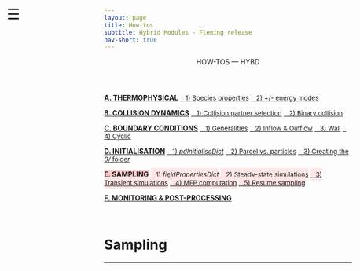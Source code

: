 ```yaml
---
layout: page
title: How-tos
subtitle: Hybrid Modules - Fleming release
nav-short: true
---
```


<div id="mySidenav" class="sidenav">
  <a href="javascript:void(0)" class="closebtn" onclick="closeNav()"><i class='fa fa-times'></i></a>
  <header>HOW-TOS — HYBD</header>
  <a href="https://hystrath.github.io/how-tos-picdsmc-fleming/how-tos-picdsmc-fleming-thermophysical/"><b>A. THERMOPHYSICAL</b></a>
  <a href="https://hystrath.github.io/how-tos-picdsmc-fleming/how-tos-picdsmc-fleming-thermophysical/#1-species-thermophysical-properties" style="padding-top:4px; padding-bottom:4px"><span style="font-size:13px">&nbsp;&nbsp; 1) Species properties</span></a>
  <a href="https://hystrath.github.io/how-tos-picdsmc-fleming/how-tos-picdsmc-fleming-thermophysical/#2-addingremoving-energy-modes"  style="padding-top:4px"><span style="font-size:13px">&nbsp;&nbsp; 2) +/- energy modes</span></a>

  <a href="https://hystrath.github.io/how-tos-picdsmc-fleming/how-tos-picdsmc-fleming-collision-dynamics"><b>B. COLLISION DYNAMICS</b></a>
  <a href="https://hystrath.github.io/how-tos-picdsmc-fleming/how-tos-picdsmc-fleming-collision-dynamics/#1-collision-partner-selection"  style="padding-top:4px; padding-bottom:4px"><span style="font-size:13px">&nbsp;&nbsp; 1) Collision partner selection</span></a>
  <a href="https://hystrath.github.io/how-tos-picdsmc-fleming/how-tos-picdsmc-fleming-collision-dynamics/#2-binary-collision"  style="padding-top:4px"><span style="font-size:13px">&nbsp;&nbsp; 2) Binary collision</span></a>

  <a href="https://hystrath.github.io/how-tos-picdsmc-fleming/how-tos-picdsmc-fleming-boundary-conditions"><b>C. BOUNDARY CONDITIONS</b></a>
  <a href="https://hystrath.github.io/how-tos-picdsmc-fleming/how-tos-picdsmc-fleming-boundary-conditions/#1-generalities"  style="padding-top:4px; padding-bottom:4px"><span style="font-size:13px">&nbsp;&nbsp; 1) Generalities</span></a>
  <a href="https://hystrath.github.io/how-tos-picdsmc-fleming/how-tos-picdsmc-fleming-boundary-conditions/#2-inflow--outflow-boundary-conditions"  style="padding-top:4px; padding-bottom:4px"><span style="font-size:13px">&nbsp;&nbsp; 2) Inflow & Outflow</span></a>
  <a href="https://hystrath.github.io/how-tos-picdsmc-fleming/how-tos-picdsmc-fleming-boundary-conditions/#3-wall-boundary-conditions"  style="padding-top:4px; padding-bottom:4px"><span style="font-size:13px">&nbsp;&nbsp; 3) Wall</span></a>
  <a href="https://hystrath.github.io/how-tos-picdsmc-fleming/how-tos-picdsmc-fleming-boundary-conditions/#4-cyclic-boundary-conditions"  style="padding-top:4px"><span style="font-size:13px">&nbsp;&nbsp; 4) Cyclic</span></a>
  
  <a href="https://hystrath.github.io/how-tos-picdsmc-fleming/how-tos-picdsmc-fleming-initialisation/"><b>D. INITIALISATION</b></a>
  <a href="https://hystrath.github.io/how-tos-picdsmc-fleming/how-tos-picdsmc-fleming-initialisation/#1-the-pdinitialisedict-dictionary"  style="padding-top:4px; padding-bottom:4px"><span style="font-size:13px">&nbsp;&nbsp; 1) <i>pdInitialiseDict</i></span></a>
  <a href="https://hystrath.github.io/how-tos-picdsmc-fleming/how-tos-picdsmc-fleming-initialisation/#2-dsmc-parcel-vs-real-particles"  style="padding-top:4px; padding-bottom:4px"><span style="font-size:13px">&nbsp;&nbsp; 2) Parcel vs. particles</span></a>
  <a href="https://hystrath.github.io/how-tos-picdsmc-fleming/how-tos-picdsmc-fleming-initialisation/#3-creating-the-0-folder"  style="padding-top:4px"><span style="font-size:13px">&nbsp;&nbsp; 3) Creating the <i>0/</i> folder</span></a>
  
  <a href="https://hystrath.github.io/how-tos-picdsmc-fleming/how-tos-picdsmc-fleming-sampling/" style="background-color:#FFCCCC"><b>E. SAMPLING</b></a>
  <a href="https://hystrath.github.io/how-tos-picdsmc-fleming/how-tos-picdsmc-fleming-sampling/#1-the-fieldpropertiesdict-dictionary"  style="background-color:#FFE6E6; padding-top:4px; padding-bottom:4px"><span style="font-size:13px">&nbsp;&nbsp; 1) <i>fieldPropertiesDict</i></span></a>
  <a href="https://hystrath.github.io/how-tos-picdsmc-fleming/how-tos-picdsmc-fleming-sampling/#2-steady-state-simulations"  style="background-color:#FFE6E6; padding-top:4px; padding-bottom:4px"><span style="font-size:13px">&nbsp;&nbsp; 2) Steady-state simulations</span></a>
  <a href="https://hystrath.github.io/how-tos-picdsmc-fleming/how-tos-picdsmc-fleming-sampling/#3-transient-simulations" style="background-color:#FFE6E6; padding-top:4px; padding-bottom:4px"><span style="font-size:13px">&nbsp;&nbsp; 3) Transient simulations</span></a>
  <a href="https://hystrath.github.io/how-tos-picdsmc-fleming/how-tos-picdsmc-fleming-sampling/#4-mean-free-path-computation"  style="background-color:#FFE6E6; padding-top:4px; padding-bottom:4px"><span style="font-size:13px">&nbsp;&nbsp; 4) MFP computation</span></a>
  <a href="https://hystrath.github.io/how-tos-picdsmc-fleming/how-tos-picdsmc-fleming-sampling/#5-resume-sampling" style="background-color:#FFE6E6; padding-top:4px"><span style="font-size:13px">&nbsp;&nbsp; 5) Resume sampling</span></a>
  
  <a href="https://hystrath.github.io/how-tos-picdsmc-fleming/how-tos-picdsmc-fleming/#j-monitoring--post-processing"><b>F. MONITORING & POST-PROCESSING</b></a>
</div>

<span style="position: fixed;font-size:30px;cursor:pointer; margin:0px; top:60px;left:30px;" onclick="reopenNav()">&#9776;</span>

<script>
function openNav() {
  document.getElementById("mySidenav").style.width = "225px";
  document.getElementById("mySidenav").style.transition = "0s";
  document.getElementById('mySidenav').scrollTop = "700";
}

function closeNav() {
  document.getElementById("mySidenav").style.width = "0px";
}

function reopenNav() {
  document.getElementById("mySidenav").style.width = "225px";
  document.getElementById("mySidenav").style.transition = "0.5s";
  document.getElementById('mySidenav').scrollTop = "700";
}

openNav()
</script>

&nbsp;   

# Sampling

---
<!--## 1) The _fieldPropertiesDict_ dictionary-->

<!--This dictionary located in the <dirname>system</dirname> folder is responsible for computing macroscopic quantities from microscopic particle information and for sampling species and mixture properties to obtain a statistical average. It is composed a list called `dsmcFields()` inside which a <dict>field</dict> dictionary can be repeated as many times as desired. The single field model available is <dictval>dsmcVolFields</dictval> to average volume and boundary fields in the entire domain. Other models are deprecated at present (WIP).-->

<!--```c++-->
<!--dsmcFields-->
<!--(-->
<!--    field-->
<!--    {-->
<!--        fieldModel          	dsmcVolFields;-->

<!--        [...]-->
<!--    }-->

<!--    field-->
<!--    {-->
<!--        fieldModel          	dsmcVolFields;-->
<!--        -->
<!--        [...]-->
<!--    }-->
<!--     -->
<!--);-->
<!--```-->

<!--The `dsmcFields()` list should be left empty when there is no need to reconstruct macroscopic fields.-->


<!--For the N2 species, the macroscopic fields printed by default are:-->
<!--- `dsmcN_N2`: instantaneous number of DSMC parcels-->
<!--- `dsmcNMean_N2`: sampled number of DSMC parcels-->
<!--- `rhoN_N2`: number density-->
<!--- `rhoM_N2`: density-->
<!--- `U_N2`: velocity vector-->
<!--- `Ma_N2`: mach number-->
<!--- `p_N2`: pressure (or partial pressure for a mixture)-->
<!--- `Ttra_N2`: translational temperature-->
<!--- `Trot_N2`: rotational temperature-->
<!--- `Tvib_N2`: vibrational temperature-->
<!--- `Telec_N2`: electronic temperature-->
<!--- `Tov_N2`: overall temperature-->
<!--- `fD_N2`: force density-->
<!--- `wallShearStress_N2`: wall shear stress-->
<!--- `wallHeatFlux_N2`: wall heat flux-->

<!--The fields `cellLevel` and `dsmcSigmaTcRMax` have already been introduced in [F.2.2 Initial volume fields](https://hystrath.github.io/how-tos-picdsmc-fleming/how-tos-picdsmc-fleming-initialisation/#22-initial-volume-fields).-->

<!--<br>-->

<!------->
<!--## 2) Steady-state simulations-->

<!--In the example below, macroscopic quantities are computed for the N2 species (see the <subdict>dsmcVolFieldsProperties</subdict>/<dictkey>typeIds()</dictkey> list) and are given the suffix `_N2` (<subdict>dsmcVolFieldsProperties</subdict>/<dictkey>fieldName</dictkey>) in the results folders. The same operation is repeated for the mixture `(N2 O2 NO N O)`, providing that these species are the ones defined in [A.1 Species thermophysical properties](https://hystrath.github.io/how-tos-picdsmc-fleming/how-tos-picdsmc-fleming-thermophysical/#1-species-thermophysical-properties). The suffix is set to be `_mixture`.-->

<!--```c++-->
<!--dsmcFields-->
<!--(-->
<!--    field-->
<!--    {-->
<!--        fieldModel          	dsmcVolFields;-->

<!--        timeProperties-->
<!--        {-->
<!--            timeOption               write;-->
<!--            resetAtOutput               on;-->
<!--            resetAtOutputUntilTime    1e-3;-->
<!--        }-->

<!--        dsmcVolFieldsProperties-->
<!--        {-->
<!--            fieldName           N2;-->
<!--            typeIds             (N2);-->
<!--        }-->
<!--    }-->

<!--    field-->
<!--    {-->
<!--        fieldModel          	dsmcVolFields;-->

<!--        timeProperties-->
<!--        {-->
<!--            timeOption               write;-->
<!--            resetAtOutput               on;-->
<!--            resetAtOutputUntilTime    1e-3;-->
<!--        }-->

<!--        dsmcVolFieldsProperties-->
<!--        {-->
<!--            fieldName           mixture;-->
<!--            typeIds             (N2 O2 NO N O);-->
<!--        }-->
<!--    }-->
<!--     -->
<!--);-->
<!--```-->

<!--There are two important parameters in <dict>field</dict>/<subdict>timeProperties</subdict> to control sampling: <dictkey>resetAtOutput</dictkey> and <dictkey>resetAtOutputUntilTime</dictkey>. The former is a switch that indicates whether or not cumulative fields recording microscopic information are reset at the end of each iteration. If it is <dictval>on</dictval>, the instantaneous solution is printed. <dictkey>resetAtOutputUntilTime</dictkey> controls the time when sampling starts, in seconds, and for times greater than this value cumulative fields will not be reset to 0.-->

<!--<br>-->

<!------->
<!--## 3) Transient simulations-->
<!-- -->
<!--&nbsp; <dictkey>resetAtOutput</dictkey> must be <dictval>on</dictval> for all <dict>field</dict> dictionaries and the entry <dictkey>resetAtOutputUntilTime</dictkey> should either be deleted or set to a value greater than the end simulation time.-->

<!--<br>-->

<!------->
<!--## 4) Mean free path computation-->
<!-- -->
<!--To compute the mean free path and related fields, the <dictkey>measureMeanFreePath</dictkey> entry must be added to <dict>field</dict>/<subdict>dsmcVolFieldsProperties</subdict> and be swiched <dictval>on</dictval> for all <dict>field</dict> dictionaries. Here is the list of additional fields that are printed in the results folders when this switch is activated:-->

<!--- mean free path: `mfp`-->
<!--- mean free path to cell size ratio: `mfpToDx`-->
<!--- mean free path to mean collision separation ratio: `SOFP`-->
<!--- mean collision time: `mct`-->
<!--- mean collision time to time-step ratio: `mctToDt`-->

<!--<br>-->

<!------->
<!--## 5) Resume sampling-->
<!-- -->
<!--Sampling can be resumed even when the simulation has stopped, providing that the <dictkey>averagingAcrossManyRuns</dictkey> switch had been defined in <subdict>dsmcVolFieldsProperties</subdict> and set to <dictval>true</dictval> before launching the first run. Here are the steps to follow at the end of the first run:-->
<!--- `reconstrucPar -latestTime`-->
<!--- delete everything but the <dirname>time/uniform/</dirname> sub-folder in the processors directories and store them in <dirname>backup-processors</dirname>-->
<!--- prior to resuming the simulation: `cp -r backup-processors/processor* . && decomposePar -force -latestTime`-->

<!--<b>NB</b>: the same number of CPUs must be used throughout the entire simulation as the `resumeSampling_#fieldName` files located in <dirname>time/uniform/</dirname> cannot be reconstructed.-->

<!--For more information, please read Issue [#73](https://github.com/hystrath/hyStrath/issues/73).-->
